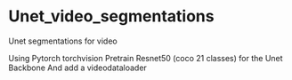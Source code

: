# Unet_video_segmentations
Unet segmentations for video

Using Pytorch torchvision Pretrain Resnet50 (coco 21 classes) for the Unet Backbone
And add a videodataloader

